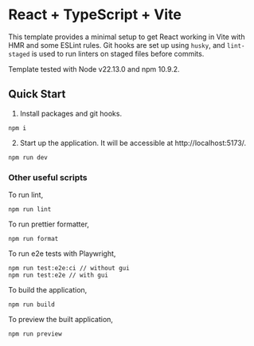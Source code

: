 # React + TypeScript + Vite

This template provides a minimal setup to get React working in Vite with HMR and some ESLint rules. Git hooks are set up using `husky`, and `lint-staged` is used to run linters on staged files before commits.

Template tested with Node v22.13.0 and npm 10.9.2.

## Quick Start

1. Install packages and git hooks.

```
npm i
```

2. Start up the application. It will be accessible at http://localhost:5173/.

```
npm run dev
```

### Other useful scripts

To run lint,

```
npm run lint
```

To run prettier formatter,

```
npm run format
```

To run e2e tests with Playwright,

```
npm run test:e2e:ci // without gui
npm run test:e2e // with gui
```

To build the application,

```
npm run build
```

To preview the built application,

```
npm run preview
```
